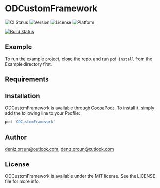 # ODCustomFramework

[![CI Status](https://img.shields.io/travis/deniz.orcun@outlook.com/ODCustomFramework.svg?style=flat)](https://travis-ci.org/deniz.orcun@outlook.com/ODCustomFramework)
[![Version](https://img.shields.io/cocoapods/v/ODCustomFramework.svg?style=flat)](https://cocoapods.org/pods/ODCustomFramework)
[![License](https://img.shields.io/cocoapods/l/ODCustomFramework.svg?style=flat)](https://cocoapods.org/pods/ODCustomFramework)
[![Platform](https://img.shields.io/cocoapods/p/ODCustomFramework.svg?style=flat)](https://cocoapods.org/pods/ODCustomFramework)

[![Build Status](https://travis-ci.com/orcundeniz/ODCustomFramework.svg?branch=master)](https://travis-ci.com/orcundeniz/ODCustomFramework)

## Example

To run the example project, clone the repo, and run `pod install` from the Example directory first.

## Requirements

## Installation

ODCustomFramework is available through [CocoaPods](https://cocoapods.org). To install
it, simply add the following line to your Podfile:

```ruby
pod 'ODCustomFramework'
```

## Author

deniz.orcun@outlook.com, deniz.orcun@outlook.com

## License

ODCustomFramework is available under the MIT license. See the LICENSE file for more info.
